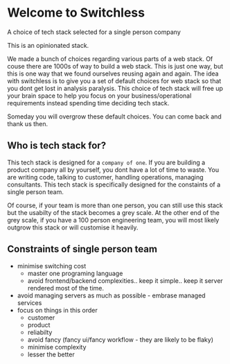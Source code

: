 # Welcome to Switchless
A choice of tech stack selected for a single person company

This is an opinionated stack. 

We made a bunch of choices regarding various parts of a web stack. Of couse there are 1000s of way to build a web stack. This is just one way, but this is one way that we found ourselves reusing again and again. The idea with switchless is to give you a set of default choices for web stack so that you dont get lost in analysis paralysis. This choice of tech stack will free up your brain space to help you focus on your business/operational requirements instead spending time deciding tech stack. 

Someday you will overgrow these default choices. You can come back and thank us then. 

## Who is tech stack for?
This tech stack is designed for a `company of one`. If you are building a product company all by yourself, you dont have a lot of time to waste. You are writing code, talking to customer, handling operations, managing consultants. This tech stack is specifically designed for the constaints of a single person team. 

Of course, if your team is more than one person, you can still use this stack but the usabilty of the stack becomes a grey scale. At the other end of the grey scale, if you have a 100 person engineering team, you will most likely outgrow this stack or will customise it heavily. 

## Constraints of single person team
- minimise switching cost
	- master one programing language
	- avoid frontend/backend complexities.. keep it simple.. keep it server rendered most of the time.
- avoid managing servers as much as possible - embrase managed services
- focus on things in this order
	- customer 
	- product 
	- reliabilty 
	- avoid fancy (fancy ui/fancy workflow - they are likely to be flaky)
	- minimise complexity
	- lesser the better